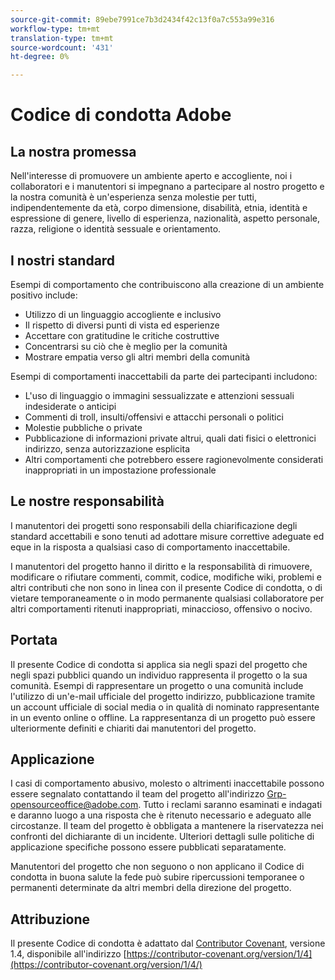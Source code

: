 ```yaml
---
source-git-commit: 89ebe7991ce7b3d2434f42c13f0a7c553a99e316
workflow-type: tm+mt
translation-type: tm+mt
source-wordcount: '431'
ht-degree: 0%

---
```

# Codice di condotta Adobe

## La nostra promessa

Nell&#39;interesse di promuovere un ambiente aperto e accogliente, noi
i collaboratori e i manutentori si impegnano a partecipare al nostro progetto e
la nostra comunità è un&#39;esperienza senza molestie per tutti, indipendentemente da età, corpo
dimensione, disabilità, etnia, identità e espressione di genere, livello di esperienza,
nazionalità, aspetto personale, razza, religione o identità sessuale e
orientamento.

## I nostri standard

Esempi di comportamento che contribuiscono alla creazione di un ambiente positivo
include:

* Utilizzo di un linguaggio accogliente e inclusivo
* Il rispetto di diversi punti di vista ed esperienze
* Accettare con gratitudine le critiche costruttive
* Concentrarsi su ciò che è meglio per la comunità
* Mostrare empatia verso gli altri membri della comunità

Esempi di comportamenti inaccettabili da parte dei partecipanti includono:

* L&#39;uso di linguaggio o immagini sessualizzate e attenzioni sessuali indesiderate o
anticipi
* Commenti di troll, insulti/offensivi e attacchi personali o politici
* Molestie pubbliche o private
* Pubblicazione di informazioni private altrui, quali dati fisici o elettronici
indirizzo, senza autorizzazione esplicita
* Altri comportamenti che potrebbero essere ragionevolmente considerati inappropriati in un
impostazione professionale

## Le nostre responsabilità

I manutentori dei progetti sono responsabili della chiarificazione degli standard accettabili
e sono tenuti ad adottare misure correttive adeguate ed eque in
la risposta a qualsiasi caso di comportamento inaccettabile.

I manutentori del progetto hanno il diritto e la responsabilità di rimuovere, modificare o
rifiutare commenti, commit, codice, modifiche wiki, problemi e altri contributi
che non sono in linea con il presente Codice di condotta, o di vietare temporaneamente o
in modo permanente qualsiasi collaboratore per altri comportamenti ritenuti inappropriati,
minaccioso, offensivo o nocivo.

## Portata

Il presente Codice di condotta si applica sia negli spazi del progetto che negli spazi pubblici
quando un individuo rappresenta il progetto o la sua comunità. Esempi di
rappresentare un progetto o una comunità include l&#39;utilizzo di un&#39;e-mail ufficiale del progetto
indirizzo, pubblicazione tramite un account ufficiale di social media o in qualità di nominato
rappresentante in un evento online o offline. La rappresentanza di un progetto può essere
ulteriormente definiti e chiariti dai manutentori del progetto.

## Applicazione

I casi di comportamento abusivo, molesto o altrimenti inaccettabile possono essere
segnalato contattando il team del progetto all&#39;indirizzo Grp-opensourceoffice@adobe.com. Tutto
i reclami saranno esaminati e indagati e daranno luogo a una risposta che
è ritenuto necessario e adeguato alle circostanze. Il team del progetto è
obbligata a mantenere la riservatezza nei confronti del dichiarante di un incidente.
Ulteriori dettagli sulle politiche di applicazione specifiche possono essere pubblicati separatamente.

Manutentori del progetto che non seguono o non applicano il Codice di condotta in buona salute
la fede può subire ripercussioni temporanee o permanenti determinate da altri
membri della direzione del progetto.

## Attribuzione

Il presente Codice di condotta è adattato dal [Contributor Covenant](https://contributor-covenant.org), versione 1.4,
disponibile all&#39;indirizzo [https://contributor-covenant.org/version/1/4](https://contributor-covenant.org/version/1/4/)
